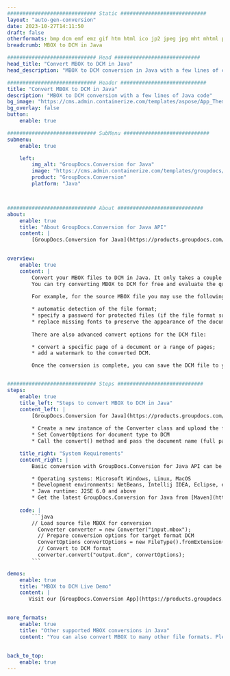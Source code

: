```yaml
---
############################# Static ############################
layout: "auto-gen-conversion"
date: 2023-10-27T14:11:50
draft: false
otherformats: bmp dcm emf emz gif htm html ico jp2 jpeg jpg mht mhtml png psb psd svg svgz tga tif tiff webp wmf wmz
breadcrumb: MBOX to DCM in Java

############################# Head ############################
head_title: "Convert MBOX to DCM in Java"
head_description: "MBOX to DCM conversion in Java with a few lines of code. Convert over 160 file formats using the GroupDocs document conversion API for Java"

############################# Header ############################
title: "Convert MBOX to DCM in Java"
description: "MBOX to DCM conversion with a few lines of Java code"
bg_image: "https://cms.admin.containerize.com/templates/aspose/App_Themes/V3/images/bg/header1.png"
bg_overlay: false
button:
    enable: true

############################# SubMenu ############################
submenu:
    enable: true

    left:
        img_alt: "GroupDocs.Conversion for Java"
        image: "https://cms.admin.containerize.com/templates/groupdocs/images/product-logos/90x90-noborder/groupdocs-conversion-java.png"
        product: "GroupDocs.Conversion"
        platform: "Java"



############################# About ############################
about:
    enable: true
    title: "About GroupDocs.Conversion for Java API"
    content: |
        [GroupDocs.Conversion for Java](https://products.groupdocs.com/conversion/java/) is an advanced file format conversion API for converting between popular image and document formats such as Microsoft Office, OpenDocument, PDF, HTML, email, CAD. and much more with just a few lines of code. The native API automatically detects the formats of the original documents and offers many options for customizing the converted documents. Along with the function of extracting information from a document, it also supports caching of the conversion results to the local disk by default. However, any type of cache storage can be supported by implementing the appropriate interfaces - Amazon S3, Dropbox, Google Drive, Windows Azure, Reddis, or any others.
    

overview:
    enable: true
    content: |
        Convert your MBOX files to DCM in Java. It only takes a couple of lines of Java code on any platform of your choice, such as Windows, Linux, macOS.
        You can try converting MBOX to DCM for free and evaluate the quality of the conversion results. Along with simple file conversion scripts, you can try more sophisticated options for loading the MBOX source file and storing the DCM output. 
        
        For example, for the source MBOX file you may use the following load options:

        * automatic detection of the file format;
        * specify a password for protected files (if the file format supports it);
        * replace missing fonts to preserve the appearance of the document.
        
        There are also advanced convert options for the DCM file:

        * convert a specific page of a document or a range of pages;
        * add a watermark to the converted DCM.

        Once the conversion is complete, you can save the DCM file to your local file path or to any third party storage such as FTP, Amazon S3, Google Drive, Dropbox etc. Please note - to convert MBOX to DCM, you do not need to install any additional software, such as MS Office, Open Office, Adobe Acrobat Reader etc.


############################# Steps ############################
steps:
    enable: true
    title_left: "Steps to convert MBOX to DCM in Java"
    content_left: |
        [GroupDocs.Conversion for Java](https://products.groupdocs.com/conversion/java/) allows developers to easily convert MBOX file to DCM with a few lines of code.
        
        * Create a new instance of the Converter class and upload the file MBOX with the full path
        * Set ConvertOptions for document type to DCM
        * Call the convert() method and pass the document name (full path) and format (DCM) as a parameter

    title_right: "System Requirements"
    content_right: |
        Basic conversion with GroupDocs.Conversion for Java API can be done with just a few lines of code. Our APIs are supported on all major platforms and operating systems. Before executing the code below, make sure you have the following prerequisites installed on your system.

        * Operating systems: Microsoft Windows, Linux, MacOS
        * Development environments: NetBeans, Intellij IDEA, Eclipse, etc.
        * Java runtime: J2SE 6.0 and above
        * Get the latest GroupDocs.Conversion for Java from [Maven](https://repository.groupdocs.com/webapp/#/artifacts/browse/tree/General/repo/com/groupdocs/groupdocs-conversion)
         
    code: |
        ```java    
        // Load source file MBOX for conversion
          Converter converter = new Converter("input.mbox");
          // Prepare conversion options for target format DCM
          ConvertOptions convertOptions = new FileType().fromExtension("dcm").getConvertOptions();
          // Convert to DCM format
          converter.convert("output.dcm", convertOptions);
        ```

demos:
    enable: true
    title: "MBOX to DCM Live Demo"
    content: |
       Visit our [GroupDocs.Conversion App](https://products.groupdocs.app/conversion/family) website and try MBOX to DCM conversion now. The free demo has the following benefits
          

more_formats:
    enable: true
    title: "Other supported MBOX conversions in Java"
    content: "You can also convert MBOX to many other file formats. Please see the list below."
       
       
back_to_top:
    enable: true
---
```

